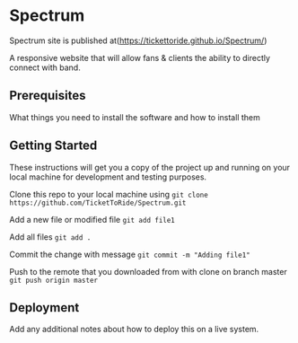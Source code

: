 # Spectrum

Spectrum site is published at(https://tickettoride.github.io/Spectrum/)

A responsive website that will allow fans & clients the ability to directly connect with band.

## Prerequisites

What things you need to install the software and how to install them

## Getting Started

These instructions will get you a copy of the project up and running on your local machine for development and testing purposes.

Clone this repo to your local machine using
`git clone https://github.com/TicketToRide/Spectrum.git`

Add a new file or modified file
`git add file1`

Add all files
`git add .`

Commit the change with message
`git commit -m "Adding file1"`

Push to the remote that you downloaded from with clone on branch master
`git push origin master`

## Deployment

Add any additional notes about how to deploy this on a live system.